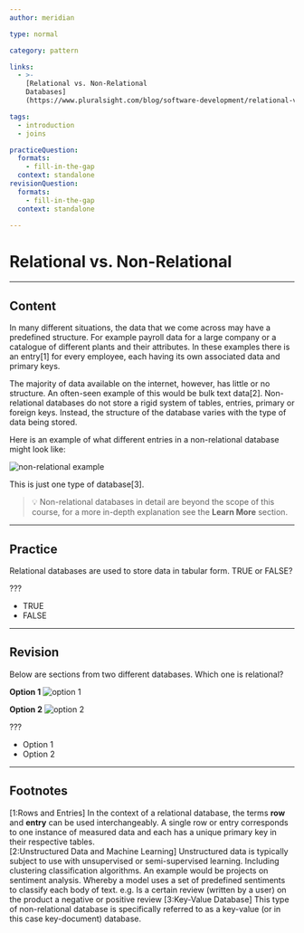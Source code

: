 ```yaml
---
author: meridian

type: normal

category: pattern

links:
  - >-
    [Relational vs. Non-Relational 
    Databases]
    (https://www.pluralsight.com/blog/software-development/relational-vs-non-relational-databases){article}

tags:
  - introduction
  - joins

practiceQuestion:
  formats:
    - fill-in-the-gap
  context: standalone
revisionQuestion:
  formats:
    - fill-in-the-gap
  context: standalone

---
```


# Relational vs. Non-Relational

---

## Content

In many different situations, the data that we come across may have a predefined structure.
For example payroll data for a large company or a catalogue of different plants and their attributes.
In these examples there is an entry[1] for every employee, each having its own associated data and primary keys.

The majority of data available on the internet, however, has little or no structure. An often-seen example of this would be bulk text data[2]. 
Non-relational databases do not store a rigid system of tables, entries, primary or foreign keys. Instead, the structure of the database varies with the type of data being stored.

Here is an example of what different entries in a non-relational database might look like:

![non-relational example](https://img.enkipro.com/463523464e45f58781f33ab42485a64a.png)

This is just one type of database[3].

> 💡 Non-relational databases in detail are beyond the scope of this course, for a more in-depth explanation see the **Learn More** section.

---

## Practice

Relational databases are used to store data in tabular form. TRUE or FALSE?

???

- TRUE
- FALSE

---

## Revision

Below are sections from two different databases. Which one is relational?

**Option 1**
![option 1](https://img.enkipro.com/dc11b78fad84b3006ef092b2c9840514.png)

**Option 2**
![option 2](https://img.enkipro.com/4e0f840162b031928bb7c97d4ce6631b.png)

???

- Option 1
- Option 2

---

## Footnotes
[1:Rows and Entries]
In the context of a relational database, the terms **row** and **entry** can be used interchangeably. A single row or entry
corresponds to one instance of measured data and each has a unique primary key in their respective tables.  
[2:Unstructured Data and Machine Learning] 
Unstructured data is typically subject to use with unsupervised or semi-supervised learning. Including clustering classification
algorithms. 
An example would be projects on sentiment analysis. Whereby a model uses a set of predefined sentiments to classify each body of text.
e.g. Is a certain review (written by a user) on the product a negative or positive review
[3:Key-Value Database]
This type of non-relational database is specifically referred to as a key-value (or in this case key-document) database.
